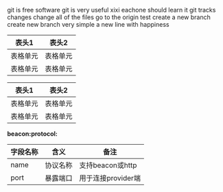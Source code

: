 git is free software
git is very useful xixi
eachone should learn it
git tracks changes
change all of the files
go to the origin test
create a new branch
create new branch very simple
a new line with happiness

表头1  | 表头2|
--------- | --------|
表格单元  | 表格单元 |
表格单元  | 表格单元 |
 
| 表头1  | 表头2|
| ---------- | -----------|
| 表格单元   | 表格单元   |
| 表格单元   | 表格单元   |

**beacon:protocol:** 

字段名称 | 含义 | 备注|
---------- | ----------- | ---------|
name | 协议名称 | 支持beacon或http |
port | 暴露端口 | 用于连接provider端 |
